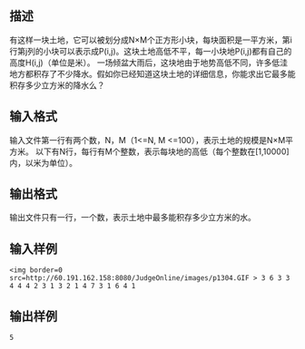 ## 描述

有这样一块土地，它可以被划分成N×M个正方形小块，每块面积是一平方米，第i行第j列的小块可以表示成P(i,j)。这块土地高低不平，每一小块地P(i,j)都有自己的高度H(i,j)（单位是米）。 一场倾盆大雨后，这块地由于地势高低不同，许多低洼地方都积存了不少降水。假如你已经知道这块土地的详细信息，你能求出它最多能积存多少立方米的降水么？ 

## 输入格式

输入文件第一行有两个数，N，M（1<=N, M <=100），表示土地的规模是N×M平方米。 以下有N行，每行有M个整数，表示每块地的高低（每个整数在[1,10000]内，以米为单位）。 

## 输出格式

输出文件只有一行，一个数，表示土地中最多能积存多少立方米的水。

## 输入样例

```plaintext
<img border=0 src=http://60.191.162.158:8080/JudgeOnline/images/p1304.GIF > 3 6 3 3 4 4 4 2 3 1 3 2 1 4 7 3 1 6 4 1 
```

## 输出样例

```plaintext
5
```



 



 


